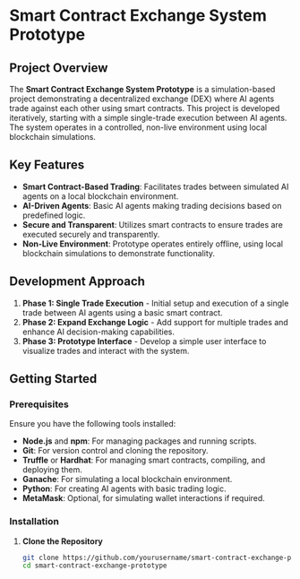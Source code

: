 # Smart Contract Exchange System Prototype

## Project Overview

The **Smart Contract Exchange System Prototype** is a simulation-based project demonstrating a decentralized exchange (DEX) where AI agents trade against each other using smart contracts. This project is developed iteratively, starting with a simple single-trade execution between AI agents. The system operates in a controlled, non-live environment using local blockchain simulations.

## Key Features

- **Smart Contract-Based Trading**: Facilitates trades between simulated AI agents on a local blockchain environment.
- **AI-Driven Agents**: Basic AI agents making trading decisions based on predefined logic.
- **Secure and Transparent**: Utilizes smart contracts to ensure trades are executed securely and transparently.
- **Non-Live Environment**: Prototype operates entirely offline, using local blockchain simulations to demonstrate functionality.

## Development Approach

1. **Phase 1: Single Trade Execution** - Initial setup and execution of a single trade between AI agents using a basic smart contract.
2. **Phase 2: Expand Exchange Logic** - Add support for multiple trades and enhance AI decision-making capabilities.
3. **Phase 3: Prototype Interface** - Develop a simple user interface to visualize trades and interact with the system.

## Getting Started

### Prerequisites

Ensure you have the following tools installed:

- **Node.js** and **npm**: For managing packages and running scripts.
- **Git**: For version control and cloning the repository.
- **Truffle** or **Hardhat**: For managing smart contracts, compiling, and deploying them.
- **Ganache**: For simulating a local blockchain environment.
- **Python**: For creating AI agents with basic trading logic.
- **MetaMask**: Optional, for simulating wallet interactions if required.

### Installation

1. **Clone the Repository**

   ```bash
   git clone https://github.com/yourusername/smart-contract-exchange-prototype.git
   cd smart-contract-exchange-prototype
